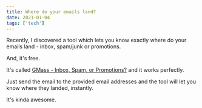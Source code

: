 ```yaml
---
title: Where do your emails land?
date: 2021-01-04
tags: ['tech']
---
```


Recently, I discovered a tool which lets you know exactly where do your emails land - inbox, spam/junk or promotions.

And, it's free.

It's called [GMass - Inbox, Spam, or Promotions?](https://www.gmass.co/inbox) and it works perfectly.

Just send the email to the provided email addresses and the tool will let you know where they landed, instantly.

It's kinda awesome.